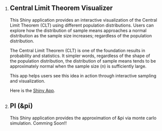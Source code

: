 <ol>
  <li> <h2>Central Limit Theorem Visualizer </h2>
This Shiny application provides an interactive visualization of the Central Limit Theorem (CLT) using different population distributions.
Users can explore how the distribution of sample means approaches a normal distribution as the sample size increases; regardless of the population distribution.

The Central Limit Theorem (CLT) is one of the foundation results in probability and statistics.
It simpler words, regardless of the shape of the population distribution, the distribution of sample means tends to be approximately normal when the sample size (n) is sufficiently large.

This app helps users see this idea in action through interactive sampling and visualization.

Here is the <a href = https://github.com/cbkarki/Projects/tree/main/shiny_apps/central_limit_theorem_illustration> Shiny App</a>.
  </li>

  <li> <h2> PI (&pi)</h2>
  This Shiny application provides the approximation of &pi via monte carlo simulation. Comming Soon!!
    
  </li>
  
</ol>
